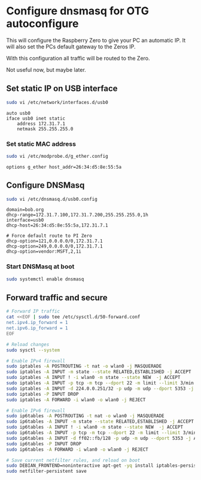 # Configure dnsmasq for OTG autoconfigure

This will configure the Raspberry Zero to give your PC an automatic IP. It will also set the PCs default gateway to the Zeros IP.

With this configuration all traffic will be routed to the Zero. 

Not useful now, but maybe later.


## Set static IP on USB interface 

```bash
sudo vi /etc/network/interfaces.d/usb0
```

```interfaces
auto usb0
iface usb0 inet static
    address 172.31.7.1
    netmask 255.255.255.0
```

### Set static MAC address

```bash
sudo vi /etc/modprobe.d/g_ether.config
```

```modprobe
options g_ether host_addr=26:34:d5:8e:55:5a
```


## Configure DNSMasq

```bash
sudo vi /etc/dnsmasq.d/usb0.config
```

```dnsmasq
domain=bob.org
dhcp-range=172.31.7.100,172.31.7.200,255.255.255.0,1h
interface=usb0
dhcp-host=26:34:d5:8e:55:5a,172.31.7.1

# Force default route to PI Zero
dhcp-option=121,0.0.0.0/0,172.31.7.1
dhcp-option=249,0.0.0.0/0,172.31.7.1
dhcp-option=vendor:MSFT,2,1i
```

### Start DNSMasq at boot

```bash
sudo systemctl enable dnsmasq
```

## Forward traffic and secure 

```bash
# Forward IP traffic
cat <<EOF | sudo tee /etc/sysctl.d/50-forward.conf
net.ipv4.ip_forward = 1
net.ipv6.ip_forward = 1
EOF

# Reload changes
sudo sysctl --system

# Enable IPv4 firewall
sudo iptables -A POSTROUTING -t nat -o wlan0 -j MASQUERADE
sudo iptables -A INPUT -m state --state RELATED,ESTABLISHED -j ACCEPT
sudo iptables -A INPUT ! -i wlan0 -m state --state NEW  -j ACCEPT
sudo iptables -A INPUT -p tcp -m tcp --dport 22 -m limit --limit 3/min -j ACCEPT
sudo iptables -A INPUT -d 224.0.0.251/32 -p udp -m udp --dport 5353 -j ACCEPT
sudo iptables -P INPUT DROP
sudo iptables -A FORWARD -i wlan0 -o wlan0 -j REJECT

# Enable IPv6 firewall
sudo ip6tables -A POSTROUTING -t nat -o wlan0 -j MASQUERADE
sudo ip6tables -A INPUT -m state --state RELATED,ESTABLISHED -j ACCEPT
sudo ip6tables -A INPUT ! -i wlan0 -m state --state NEW  -j ACCEPT
sudo ip6tables -A INPUT -p tcp -m tcp --dport 22 -m limit --limit 3/min -j ACCEPT
sudo ip6tables -A INPUT -d ff02::fb/128 -p udp -m udp --dport 5353 -j ACCEPT
sudo ip6tables -P INPUT DROP
sudo ip6tables -A FORWARD -i wlan0 -o wlan0 -j REJECT

# Save current netfilter rules, and reload on boot
sudo DEBIAN_FRONTEND=noninteractive apt-get -yq install iptables-persistent
sudo netfilter-persistent save
```
